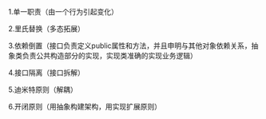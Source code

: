1.单一职责（由一个行为引起变化）

2.里氏替换（多态拓展）

3.依赖倒置（接口负责定义public属性和方法，并且申明与其他对象依赖关系，抽象类负责公共构造部分的实现，实现类准确的实现业务逻辑）

4.接口隔离（接口拆解）

5.迪米特原则（解耦）

6.开闭原则（用抽象构建架构，用实现扩展原则）
